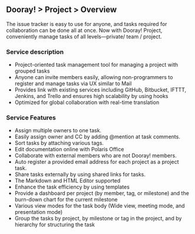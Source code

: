 ﻿## Dooray! > Project > Overview  

The issue tracker is easy to use for anyone, and tasks required for collaboration can be done all at once.
Now with Dooray! Project, conveniently manage tasks of all levels—private/ team / project.

### Service description 

- Project-oriented task management tool for managing a project with grouped tasks
- Anyone can invite members easily, allowing non-programmers to register and manage tasks via UX similar to Mail 
- Provides link with existing services including GitHub, Bitbucket, IFTTT, Jenkins, and Trello and ensures high scalability by using hooks
- Optimized for global collaboration with real-time translation

### Service Features 

- Assign multiple owners to one task.
- Easily assign owner and CC by adding @mention at task comments. 
- Sort tasks by attaching various tags. 
- Edit documentation online with Polaris Office 
- Collaborate with external members who are not Dooray! members. 
- Auto register a provided email address for each project as a project task. 
- Share tasks externally by using shared links for tasks. 
- The Markdown and HTML Editor supported 
- Enhance the task efficiency by using templates  
- Provide a dashboard per project (by member, tag, or milestone) and the burn-down chart for the current milestone
- Various view modes for the task body (Wide view, meeting mode, and presentation mode) 
- Group the tasks by project, by milestone or tag in the project, and by hierarchy for structuring the task





